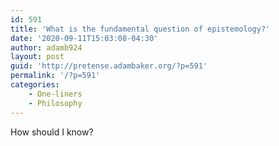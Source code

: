 ```yaml
---
id: 591
title: 'What is the fundamental question of epistemology?'
date: '2020-09-11T15:03:08-04:30'
author: adamb924
layout: post
guid: 'http://pretense.adambaker.org/?p=591'
permalink: '/?p=591'
categories:
    - One-liners
    - Philosophy
---
```


How should I know?